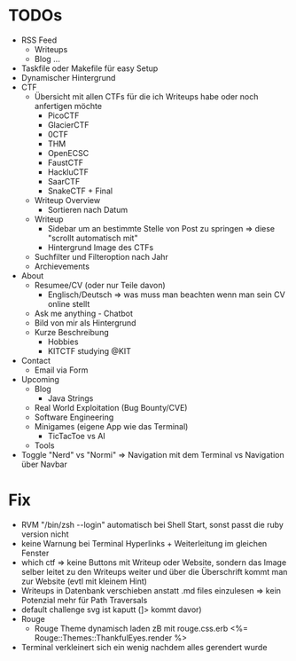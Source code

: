 # TODOs
- RSS Feed
    - Writeups
    - Blog
    ...
- Taskfile oder Makefile für easy Setup
- Dynamischer Hintergrund
- CTF
    - Übersicht mit allen CTFs für die ich Writeups habe oder noch anfertigen möchte
        - PicoCTF
        - GlacierCTF
        - 0CTF
        - THM
        - OpenECSC
        - FaustCTF
        - HackluCTF
        - SaarCTF
        - SnakeCTF + Final
    - Writeup Overview
        - Sortieren nach Datum
    - Writeup
        - Sidebar um an bestimmte Stelle von Post zu springen
            => diese "scrollt automatisch mit"
        - Hintergrund Image des CTFs
    - Suchfilter und Filteroption nach Jahr
    - Archievements
- About
    - Resumee/CV (oder nur Teile davon)
        - Englisch/Deutsch
        => was muss man beachten wenn man sein CV online stellt
    - Ask me anything - Chatbot
    - Bild von mir als Hintergrund
    - Kurze Beschreibung
        - Hobbies
        - KITCTF studying @KIT
- Contact
    - Email via Form
- Upcoming
    - Blog
        - Java Strings
    - Real World Exploitation (Bug Bounty/CVE)
    - Software Engineering
    - Minigames (eigene App wie das Terminal)
        - TicTacToe vs AI
    - Tools
- Toggle "Nerd" vs "Normi"
    => Navigation mit dem Terminal vs Navigation über Navbar

# Fix
- RVM "/bin/zsh --login" automatisch bei Shell Start, sonst passt die ruby version nicht
- keine Warnung bei Terminal Hyperlinks + Weiterleitung im gleichen Fenster
- which ctf
    => keine Buttons mit Writeup oder Website, sondern das Image selber leitet zu den Writeups weiter und über die Überschrift kommt man zur Website (evtl mit kleinem Hint)
- Writeups in Datenbank verschieben anstatt .md files einzulesen
    => kein Potenzial mehr für Path Traversals
- default challenge svg ist kaputt (]> kommt davor)
- Rouge
    - Rouge Theme dynamisch laden zB mit rouge.css.erb
        <%= Rouge::Themes::ThankfulEyes.render %>
- Terminal verkleinert sich ein wenig nachdem alles gerendert wurde

